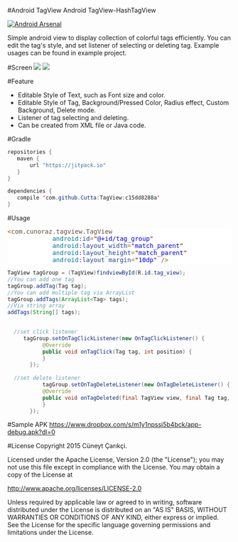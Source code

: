 #Android TagView
Android TagView-HashTagView

[![Android Arsenal](https://img.shields.io/badge/Android%20Arsenal-TagView-green.svg?style=flat)](https://android-arsenal.com/details/1/2566)

Simple android view to display collection of colorful tags efficiently.
You can edit the tag's style, and set listener of selecting or deleting tag. 
Example usages can be found in example project.

#Screen
<img src="http://s11.postimg.org/rry7lw877/Screenshot_2015_09_29_21_17_53.png"></img>
<img src="http://i.giphy.com/3oEduFls2tAwrOALzG.gif"></img>


#Feature
* Editable Style of Text, such as Font size and color.
* Editable Style of Tag, Background/Pressed Color, Radius effect, Custom Background, Delete mode.
* Listener of tag selecting and deleting.
* Can be created from XML file or Java code.

#Gradle
 ``` java
repositories {
    maven {
        url "https://jitpack.io"
    }
}
 ```
 ``` java
dependencies {
    compile 'com.github.Cutta:TagView:c15dd8288a'
}
 ```
#Usage
 <pre style='color:#000000;background:#ffffff;'><span style='color:#a65700; '>&lt;</span><span style='color:#5f5035; '>com.cunoraz.tagview.TagView</span>
            <span style='color:#007997; '>android</span><span style='color:#800080; '>:</span><span style='color:#274796; '>id</span><span style='color:#808030; '>=</span><span style='color:#800000; '>"</span><span style='color:#0000e6; '>@+id/tag_group</span><span style='color:#800000; '>"</span>
            <span style='color:#007997; '>android</span><span style='color:#800080; '>:</span><span style='color:#274796; '>layout_width</span><span style='color:#808030; '>=</span><span style='color:#800000; '>"</span><span style='color:#0000e6; '>match_parent</span><span style='color:#800000; '>"</span>
            <span style='color:#007997; '>android</span><span style='color:#800080; '>:</span><span style='color:#274796; '>layout_height</span><span style='color:#808030; '>=</span><span style='color:#800000; '>"</span><span style='color:#0000e6; '>match_parent</span><span style='color:#800000; '>"</span>
            <span style='color:#007997; '>android</span><span style='color:#800080; '>:</span><span style='color:#274796; '>layout_margin</span><span style='color:#808030; '>=</span><span style='color:#800000; '>"</span><span style='color:#0000e6; '>10dp</span><span style='color:#800000; '>"</span> <span style='color:#a65700; '>/></span>
</pre>
 
 ``` java
 TagView tagGroup = (TagView)findviewById(R.id.tag_view);
 //You can add one tag
 tagGroup.addTag(Tag tag);
 //You can add multiple tag via ArrayList
 tagGroup.addTags(ArrayList<Tag> tags);
 //Via string array
 addTags(String[] tags);
 
  
   //set click listener
      tagGroup.setOnTagClickListener(new OnTagClickListener() {
            @Override
            public void onTagClick(Tag tag, int position) {
            }
        });
        
   //set delete listener
            tagGroup.setOnTagDeleteListener(new OnTagDeleteListener() {
            @Override
            public void onTagDeleted(final TagView view, final Tag tag, final int position) {
            }
        });
```       

#Sample APK
https://www.dropbox.com/s/m1y1npssj5b4bck/app-debug.apk?dl=0

#License
Copyright 2015 Cüneyt Çarıkçi.

Licensed under the Apache License, Version 2.0 (the "License");
you may not use this file except in compliance with the License.
You may obtain a copy of the License at

   http://www.apache.org/licenses/LICENSE-2.0

Unless required by applicable law or agreed to in writing, software
distributed under the License is distributed on an "AS IS" BASIS,
WITHOUT WARRANTIES OR CONDITIONS OF ANY KIND, either express or implied.
See the License for the specific language governing permissions and
limitations under the License.
